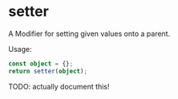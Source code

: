 # setter

A Modifier for setting given values onto a parent.

Usage:

```ts
const object = {};
return setter(object);
```

TODO: actually document this!
